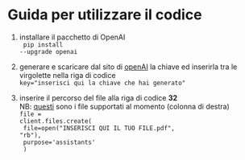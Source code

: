 # Guida per utilizzare il codice

1. installare il pacchetto di OpenAI <br>
<code> pip install --upgrade openai </code>

2. generare e scaricare dal sito di [openAI](https://platform.openai.com/api-keys) la chiave ed inserirla tra le virgolette nella riga di codice<br>
<code>key="inserisci qui la chiave che hai generato"</code>

3. inserire il percorso del file alla riga di codice **32** <br> 
NB: [questi](https://platform.openai.com/docs/assistants/tools/supported-files) sono i file supportati al momento (colonna di destra) <br>
<code>file = client.files.create( <br>
  file=open("INSERISCI QUI IL TUO FILE.pdf", "rb"), <br>
  purpose='assistants' <br>
)</code>